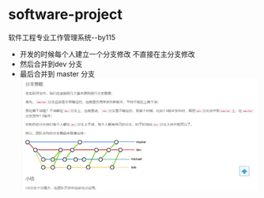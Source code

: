 # software-project
软件工程专业工作管理系统--by115

+ 开发的时候每个人建立一个分支修改 不直接在主分支修改
+ 然后合并到dev 分支
+ 最后合并到 master 分支  
![](https://raw.githubusercontent.com/zhanyeye/Figure-bed/img/img/20190607235902.png)
